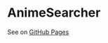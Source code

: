 # AnimeSearcher

See on <a href="https://dabl20.github.io/AnimeSearcher/" target="_blank">GitHub Pages</a>

